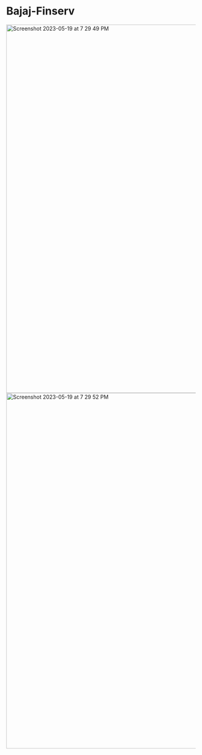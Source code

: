 # Bajaj-Finserv
<img width="979" alt="Screenshot 2023-05-19 at 7 29 49 PM" src="https://github.com/Charan-04/Bajaj-Finserv/assets/77110886/ad7e7218-ea11-48a9-8e2d-ca2e0614c188">
<img width="945" alt="Screenshot 2023-05-19 at 7 29 52 PM" src="https://github.com/Charan-04/Bajaj-Finserv/assets/77110886/e287465e-d594-492f-b1de-76e50c244a62">
